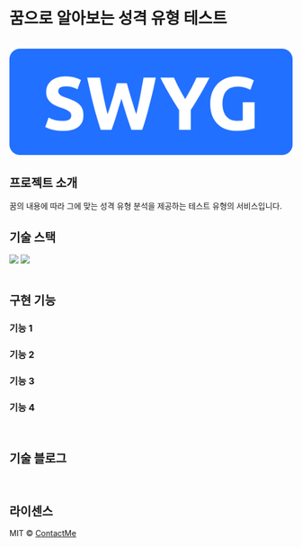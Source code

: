 # 꿈으로 알아보는 성격 유형 테스트

<p align="center">
  <br>
  <img src="./public/swyg.png">
  <br>
</p>

## 프로젝트 소개

<p align="justify">
꿈의 내용에 따라 그에 맞는 성격 유형 분석을 제공하는 테스트 유형의 서비스입니다. 
</p>

## 기술 스택

<div align=left>
  <img src="https://img.shields.io/badge/react v18-61DAFB?style=for-the-badge&logo=react&logoColor=black"> 
  <img src="https://img.shields.io/badge/axios-5A29E4?style=for-the-badge&logo=axios&logoColor=white">
</div>
<br>

## 구현 기능

### 기능 1

### 기능 2

### 기능 3

### 기능 4

<br>

## 기술 블로그

<p align="justify">

</p>

<br>

## 라이센스

MIT &copy; [ContactMe](mailto:chucoding@gmail.com)
